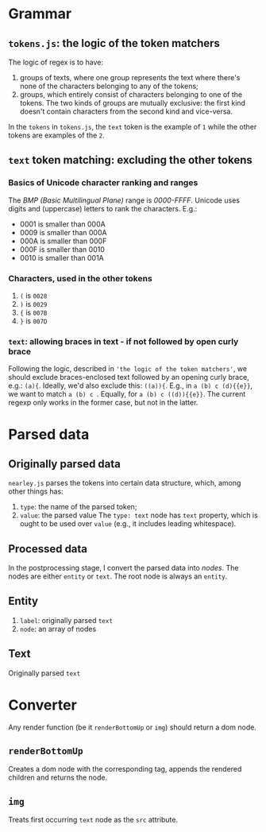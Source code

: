 # Grammar
## `tokens.js`: the logic of the token matchers
The logic of regex is to have:
1. groups of texts, where one group represents the text where there's none of the characters belonging to any of the tokens;
2. groups, which entirely consist of characters belonging to one of the tokens.
The two kinds of groups are mutually exclusive: the first kind doesn't contain characters from the second kind and vice-versa.

In the `tokens` in `tokens.js`, the `text` token is the example of `1` while the other tokens are examples of the `2`.

## `text` token matching: excluding the other tokens
### Basics of Unicode character ranking and ranges
The *BMP (Basic Multilingual Plane)* range is *0000-FFFF*.
Unicode uses digits and (uppercase) letters to rank the characters. E.g.:
* 0001 is smaller than 000A
* 0009 is smaller than 000A
* 000A is smaller than 000F
* 000F is smaller than 0010
* 0010 is smaller than 001A

### Characters, used in the other tokens
1. `(` is `0028`
2. `)` is `0029`
3. `{` is `007B`
4. `}` is `007D`

### `text`: allowing braces in text - if not followed by open curly brace
Following the logic, described in `'the logic of the token matchers'`, we should exclude braces-enclosed text followed by an opening curly brace, e.g.: `(a){`. Ideally, we'd also exclude this: `((a)){`. E.g., in `a (b) c (d){{e}}`, we want to match `a (b) c `. Equally, for `a (b) c ((d)){{e}}`. The current regexp only works in the former case, but not in the latter.

# Parsed data
## Originally parsed data
`nearley.js` parses the tokens into certain data structure, which, among other things has:
1. `type`: the name of the parsed token;
2. `value`: the parsed value
The `type: text` node has `text` property, which is ought to be used over `value` (e.g., it includes leading whitespace).

## Processed data
In the postprocessing stage, I convert the parsed data into *nodes*.
The nodes are either `entity` or `text`. The root node is always an `entity`.

## Entity
1. `label`: originally parsed `text`
2. `node`: an array of nodes

## Text
Originally parsed `text`

# Converter
Any render function (be it `renderBottomUp` or `img`) should return a dom node.

## `renderBottomUp`
Creates a dom node with the corresponding tag, appends the rendered children and returns the node.

## `img`
Treats first occurring `text` node as the `src` attribute.
